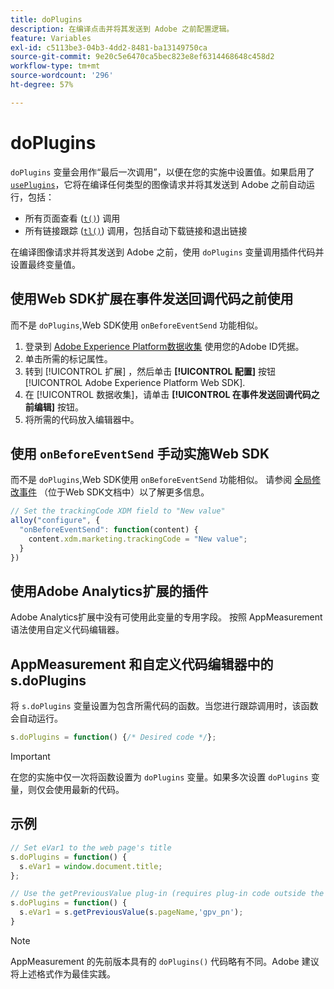 ```yaml
---
title: doPlugins
description: 在编译点击并将其发送到 Adobe 之前配置逻辑。
feature: Variables
exl-id: c5113be3-04b3-4dd2-8481-ba13149750ca
source-git-commit: 9e20c5e6470ca5bec823e8ef6314468648c458d2
workflow-type: tm+mt
source-wordcount: '296'
ht-degree: 57%

---
```


# doPlugins

`doPlugins` 变量会用作“最后一次调用”，以便在您的实施中设置值。如果启用了 [`usePlugins`](../config-vars/useplugins.md)，它将在编译任何类型的图像请求并将其发送到 Adobe 之前自动运行，包括：

* 所有页面查看 ([`t()`](t-method.md)) 调用
* 所有链接跟踪 ([`tl()`](tl-method.md)) 调用，包括自动下载链接和退出链接

在编译图像请求并将其发送到 Adobe 之前，使用 `doPlugins` 变量调用插件代码并设置最终变量值。

## 使用Web SDK扩展在事件发送回调代码之前使用

而不是 `doPlugins`,Web SDK使用 `onBeforeEventSend` 功能相似。

1. 登录到 [Adobe Experience Platform数据收集](https://experience.adobe.com/data-collection) 使用您的Adobe ID凭据。
1. 单击所需的标记属性。
1. 转到 [!UICONTROL 扩展] ，然后单击 **[!UICONTROL 配置]** 按钮 [!UICONTROL Adobe Experience Platform Web SDK].
1. 在 [!UICONTROL 数据收集]，请单击 **[!UICONTROL 在事件发送回调代码之前编辑]** 按钮。
1. 将所需的代码放入编辑器中。

## 使用 `onBeforeEventSend` 手动实施Web SDK

而不是 `doPlugins`,Web SDK使用 `onBeforeEventSend` 功能相似。 请参阅 [全局修改事件](https://experienceleague.adobe.com/docs/experience-platform/edge/fundamentals/tracking-events.html#modifying-events-globally) （位于Web SDK文档中）以了解更多信息。

```js
// Set the trackingCode XDM field to "New value"
alloy("configure", {
  "onBeforeEventSend": function(content) {
    content.xdm.marketing.trackingCode = "New value";
  }
})
```

## 使用Adobe Analytics扩展的插件

Adobe Analytics扩展中没有可使用此变量的专用字段。 按照 AppMeasurement 语法使用自定义代码编辑器。

## AppMeasurement 和自定义代码编辑器中的 s.doPlugins

将 `s.doPlugins` 变量设置为包含所需代码的函数。当您进行跟踪调用时，该函数会自动运行。

```js
s.doPlugins = function() {/* Desired code */};
```

>[!IMPORTANT]
>
>在您的实施中仅一次将函数设置为 `doPlugins` 变量。如果多次设置 `doPlugins` 变量，则仅会使用最新的代码。

## 示例

```js
// Set eVar1 to the web page's title
s.doPlugins = function() {
  s.eVar1 = window.document.title;
};

// Use the getPreviousValue plug-in (requires plug-in code outside the function)
s.doPlugins = function() {
  s.eVar1 = s.getPreviousValue(s.pageName,'gpv_pn');
}
```

>[!NOTE]
>
>AppMeasurement 的先前版本具有的 `doPlugins()` 代码略有不同。Adobe 建议将上述格式作为最佳实践。
